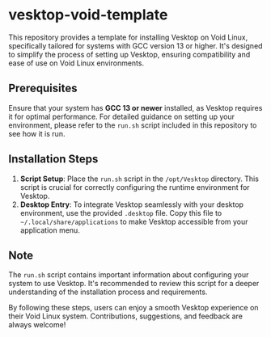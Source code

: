 # vesktop-void-template

This repository provides a template for installing Vesktop on Void Linux, specifically tailored for systems with GCC version 13 or higher. It's designed to simplify the process of setting up Vesktop, ensuring compatibility and ease of use on Void Linux environments.

## Prerequisites
Ensure that your system has **GCC 13 or newer** installed, as Vesktop requires it for optimal performance. For detailed guidance on setting up your environment, please refer to the `run.sh` script included in this repository to see how it is run.

## Installation Steps
1. **Script Setup**: Place the `run.sh` script in the `/opt/Vesktop` directory. This script is crucial for correctly configuring the runtime environment for Vesktop.
2. **Desktop Entry**: To integrate Vesktop seamlessly with your desktop environment, use the provided `.desktop` file. Copy this file to `~/.local/share/applications` to make Vesktop accessible from your application menu.

## Note
The `run.sh` script contains important information about configuring your system to use Vesktop. It's recommended to review this script for a deeper understanding of the installation process and requirements.

By following these steps, users can enjoy a smooth Vesktop experience on their Void Linux system. Contributions, suggestions, and feedback are always welcome!
